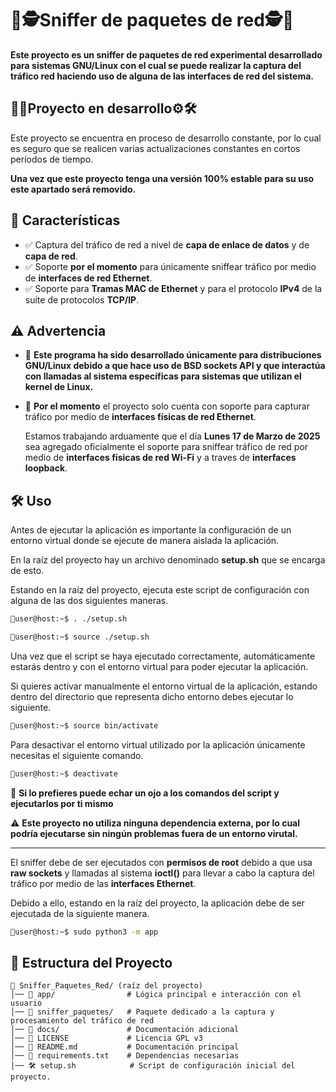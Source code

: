 # 📡🕵️**Sniffer de paquetes de red**🕵️📡

**Este proyecto es un sniffer de paquetes de red experimental desarrollado para sistemas GNU/Linux con el cual se puede realizar la captura del tráfico red haciendo uso de alguna de las interfaces de red del sistema.**

## 🚧🔨**Proyecto en desarrollo**⚙️🛠️ 

Este proyecto se encuentra en proceso de desarrollo constante, por lo cual es seguro que se realicen varias actualizaciones constantes en cortos períodos de tiempo.

**Una vez que este proyecto tenga una versión 100% estable para su uso este apartado será removido.**

## 🚀 **Características**
- ✅ Captura del tráfico de red a nivel de **capa de enlace de datos** y de **capa de red**.
- ✅ Soporte **por el momento** para únicamente sniffear tráfico por medio de **interfaces de red Ethernet**.
- ✅ Soporte para **Tramas MAC de Ethernet** y para el protocolo **IPv4** de la suite de protocolos **TCP/IP**.

## ⚠️ **Advertencia**

- 🚨 **Este programa ha sido desarrollado únicamente para distribuciones GNU/Linux debido a que hace uso de BSD sockets API y que interactúa con llamadas al sistema específicas para sistemas que utilizan el kernel de Linux.**

- 🚨 **Por el momento** el proyecto solo cuenta con soporte para capturar tráfico por medio de **interfaces físicas de red Ethernet**.

    Estamos trabajando arduamente que el día **Lunes 17 de Marzo de 2025** sea agregado oficialmente el soporte para sniffear tráfico de red por medio de **interfaces físicas de red Wi-Fi** y a traves de **interfaces loopback**.


## 🛠 Uso

Antes de ejecutar la aplicación es importante la configuración de un entorno virtual donde se ejecute de manera aislada la aplicación.

En la raíz del proyecto hay un archivo denominado **setup.sh** que se encarga de esto.

Estando en la raíz del proyecto, ejecuta este script de configuración con alguna de las dos siguientes maneras.

```bash
🐧user@host:~$ . ./setup.sh
```

```bash
🐧user@host:~$ source ./setup.sh
```

Una vez que el script se haya ejecutado correctamente, automáticamente estarás dentro y con el entorno virtual para poder ejecutar la aplicación.

Si quieres activar manualmente el entorno virtual de la aplicación, estando dentro del directorio que representa dicho entorno debes ejecutar lo siguiente.

```bash
🐧user@host:~$ source bin/activate
```

Para desactivar el entorno virtual utilizado por la aplicación únicamente necesitas el siguiente comando.

```bash
🐧user@host:~$ deactivate
```

🚨 **Si lo prefieres puede echar un ojo a los comandos del script y ejecutarlos por ti mismo**

⚠️ **Este proyecto no utiliza ninguna dependencia externa, por lo cual podría ejecutarse sin ningún problemas fuera de un entorno virutal.**
_____________________________________________________

El sniffer debe de ser ejecutados con **permisos de root** debido a que usa **raw sockets** y llamadas al sistema **ioctl()** para llevar a cabo la captura del tráfico por medio de las **interfaces Ethernet**.

Debido a ello, estando en la raíz del proyecto, la aplicación debe de ser ejecutada de la siguiente manera.

```bash
🐧user@host:~$ sudo python3 -m app
```


## 📂 **Estructura del Proyecto**
```
📂 Sniffer_Paquetes_Red/ (raíz del proyecto)
│── 📂 app/                # Lógica principal e interacción con el usuario
│── 📂 sniffer_paquetes/   # Paquete dedicado a la captura y procesamiento del tráfico de red
│── 📂 docs/               # Documentación adicional
│── 📝 LICENSE             # Licencia GPL v3
│── 📜 README.md           # Documentación principal
│── 📄 requirements.txt    # Dependencias necesarias
│── 🛠️ setup.sh            # Script de configuración inicial del proyecto.
```


